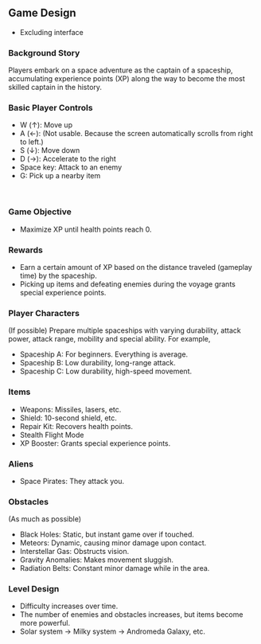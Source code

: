 ## Game Design
- Excluding interface<br>

### Background Story
Players embark on a space adventure as the captain of a spaceship, accumulating experience points (XP) along the way to become the most skilled captain in the history.<br>

### Basic Player Controls
- W (↑): Move up
- A (←): (Not usable. Because the screen automatically scrolls from right to left.)
- S (↓): Move down
- D (→): Accelerate to the right
- Space key: Attack to an enemy
- G: Pick up a nearby item
<br>

### Game Objective
- Maximize XP until health points reach 0.

### Rewards
- Earn a certain amount of XP based on the distance traveled (gameplay time) by the spaceship.<br>
- Picking up items and defeating enemies during the voyage grants special experience points.<br>

### Player Characters
(If possible)
Prepare multiple spaceships with varying durability, attack power, attack range, mobility and special ability. For example, <br>
- Spaceship A: For beginners. Everything is average.
- Spaceship B: Low durability, long-range attack.
- Spaceship C: Low durability, high-speed movement.

### Items
- Weapons: Missiles, lasers, etc.
- Shield: 10-second shield, etc.
- Repair Kit: Recovers health points.
- Stealth Flight Mode
- XP Booster: Grants special experience points.

### Aliens
- Space Pirates: They attack you.

### Obstacles
(As much as possible)
- Black Holes: Static, but instant game over if touched.
- Meteors: Dynamic, causing minor damage upon contact.
- Interstellar Gas: Obstructs vision.
- Gravity Anomalies: Makes movement sluggish.
- Radiation Belts: Constant minor damage while in the area.

### Level Design
- Difficulty increases over time.
- The number of enemies and obstacles increases, but items become more powerful.
- Solar system -> Milky system -> Andromeda Galaxy, etc.
